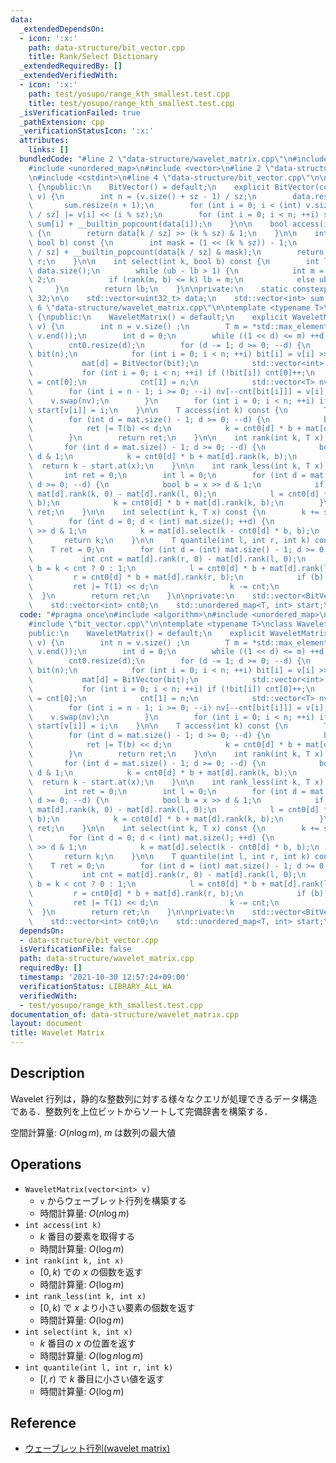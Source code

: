 ```yaml
---
data:
  _extendedDependsOn:
  - icon: ':x:'
    path: data-structure/bit_vector.cpp
    title: Rank/Select Dictionary
  _extendedRequiredBy: []
  _extendedVerifiedWith:
  - icon: ':x:'
    path: test/yosupo/range_kth_smallest.test.cpp
    title: test/yosupo/range_kth_smallest.test.cpp
  _isVerificationFailed: true
  _pathExtension: cpp
  _verificationStatusIcon: ':x:'
  attributes:
    links: []
  bundledCode: "#line 2 \"data-structure/wavelet_matrix.cpp\"\n#include <algorithm>\n\
    #include <unordered_map>\n#include <vector>\n#line 2 \"data-structure/bit_vector.cpp\"\
    \n#include <cstdint>\n#line 4 \"data-structure/bit_vector.cpp\"\n\nclass BitVector\
    \ {\npublic:\n    BitVector() = default;\n    explicit BitVector(const std::vector<bool>&\
    \ v) {\n        int n = (v.size() + sz - 1) / sz;\n        data.resize(n);\n \
    \       sum.resize(n + 1);\n        for (int i = 0; i < (int) v.size(); ++i) data[i\
    \ / sz] |= v[i] << (i % sz);\n        for (int i = 0; i < n; ++i) sum[i + 1] =\
    \ sum[i] + __builtin_popcount(data[i]);\n    }\n\n    bool access(int k) const\
    \ {\n        return data[k / sz] >> (k % sz) & 1;\n    }\n\n    int rank(int k,\
    \ bool b) const {\n        int mask = (1 << (k % sz)) - 1;\n        int r = sum[k\
    \ / sz] + __builtin_popcount(data[k / sz] & mask);\n        return b ? r : k -\
    \ r;\n    }\n\n    int select(int k, bool b) const {\n        int lb = 0, ub =\
    \ data.size();\n        while (ub - lb > 1) {\n            int m = (lb + ub) /\
    \ 2;\n            if (rank(m, b) <= k) lb = m;\n            else ub = m;\n   \
    \     }\n        return lb;\n    }\n\nprivate:\n    static constexpr int sz =\
    \ 32;\n\n    std::vector<uint32_t> data;\n    std::vector<int> sum;\n};\n#line\
    \ 6 \"data-structure/wavelet_matrix.cpp\"\n\ntemplate <typename T>\nclass WaveletMatrix\
    \ {\npublic:\n    WaveletMatrix() = default;\n    explicit WaveletMatrix(std::vector<T>\
    \ v) {\n        int n = v.size() ;\n        T m = *std::max_element(v.begin(),\
    \ v.end());\n        int d = 0;\n        while ((1 << d) <= m) ++d;\n        mat.resize(d);\n\
    \        cnt0.resize(d);\n        for (d -= 1; d >= 0; --d) {\n            std::vector<bool>\
    \ bit(n);\n            for (int i = 0; i < n; ++i) bit[i] = v[i] >> d & 1;\n \
    \           mat[d] = BitVector(bit);\n            std::vector<int> cnt(2);\n \
    \           for (int i = 0; i < n; ++i) if (!bit[i]) cnt[0]++;\n            cnt0[d]\
    \ = cnt[0];\n            cnt[1] = n;\n            std::vector<T> nv(n);\n    \
    \        for (int i = n - 1; i >= 0; --i) nv[--cnt[bit[i]]] = v[i];\n        \
    \    v.swap(nv);\n        }\n        for (int i = 0; i < n; ++i) if (!start.count(v[i]))\
    \ start[v[i]] = i;\n    }\n\n    T access(int k) const {\n        T ret = 0;\n\
    \        for (int d = mat.size() - 1; d >= 0; --d) {\n            bool b = mat[d].access(k);\n\
    \            ret |= T(b) << d;\n            k = cnt0[d] * b + mat[d].rank(k, b);\n\
    \        }\n        return ret;\n    }\n\n    int rank(int k, T x) const {\n \
    \       for (int d = mat.size() - 1; d >= 0; --d) {\n            bool b = x >>\
    \ d & 1;\n            k = cnt0[d] * b + mat[d].rank(k, b);\n        }\n      \
    \  return k - start.at(x);\n    }\n\n    int rank_less(int k, T x) const {\n \
    \       int ret = 0;\n        int l = 0;\n        for (int d = mat.size() - 1;\
    \ d >= 0; --d) {\n            bool b = x >> d & 1;\n            if (b) ret +=\
    \ mat[d].rank(k, 0) - mat[d].rank(l, 0);\n            l = cnt0[d] * b + mat[d].rank(l,\
    \ b);\n            k = cnt0[d] * b + mat[d].rank(k, b);\n        }\n        return\
    \ ret;\n    }\n\n    int select(int k, T x) const {\n        k += start.at(x);\n\
    \        for (int d = 0; d < (int) mat.size(); ++d) {\n            bool b = x\
    \ >> d & 1;\n            k = mat[d].select(k - cnt0[d] * b, b);\n        }\n \
    \       return k;\n    }\n\n    T quantile(int l, int r, int k) const {\n    \
    \    T ret = 0;\n        for (int d = (int) mat.size() - 1; d >= 0; --d) {\n \
    \           int cnt = mat[d].rank(r, 0) - mat[d].rank(l, 0);\n            bool\
    \ b = k < cnt ? 0 : 1;\n            l = cnt0[d] * b + mat[d].rank(l, b);\n   \
    \         r = cnt0[d] * b + mat[d].rank(r, b);\n            if (b) {\n       \
    \         ret |= T(1) << d;\n                k -= cnt;\n            }\n      \
    \  }\n        return ret;\n    }\n\nprivate:\n    std::vector<BitVector> mat;\n\
    \    std::vector<int> cnt0;\n    std::unordered_map<T, int> start;\n};\n"
  code: "#pragma once\n#include <algorithm>\n#include <unordered_map>\n#include <vector>\n\
    #include \"bit_vector.cpp\"\n\ntemplate <typename T>\nclass WaveletMatrix {\n\
    public:\n    WaveletMatrix() = default;\n    explicit WaveletMatrix(std::vector<T>\
    \ v) {\n        int n = v.size() ;\n        T m = *std::max_element(v.begin(),\
    \ v.end());\n        int d = 0;\n        while ((1 << d) <= m) ++d;\n        mat.resize(d);\n\
    \        cnt0.resize(d);\n        for (d -= 1; d >= 0; --d) {\n            std::vector<bool>\
    \ bit(n);\n            for (int i = 0; i < n; ++i) bit[i] = v[i] >> d & 1;\n \
    \           mat[d] = BitVector(bit);\n            std::vector<int> cnt(2);\n \
    \           for (int i = 0; i < n; ++i) if (!bit[i]) cnt[0]++;\n            cnt0[d]\
    \ = cnt[0];\n            cnt[1] = n;\n            std::vector<T> nv(n);\n    \
    \        for (int i = n - 1; i >= 0; --i) nv[--cnt[bit[i]]] = v[i];\n        \
    \    v.swap(nv);\n        }\n        for (int i = 0; i < n; ++i) if (!start.count(v[i]))\
    \ start[v[i]] = i;\n    }\n\n    T access(int k) const {\n        T ret = 0;\n\
    \        for (int d = mat.size() - 1; d >= 0; --d) {\n            bool b = mat[d].access(k);\n\
    \            ret |= T(b) << d;\n            k = cnt0[d] * b + mat[d].rank(k, b);\n\
    \        }\n        return ret;\n    }\n\n    int rank(int k, T x) const {\n \
    \       for (int d = mat.size() - 1; d >= 0; --d) {\n            bool b = x >>\
    \ d & 1;\n            k = cnt0[d] * b + mat[d].rank(k, b);\n        }\n      \
    \  return k - start.at(x);\n    }\n\n    int rank_less(int k, T x) const {\n \
    \       int ret = 0;\n        int l = 0;\n        for (int d = mat.size() - 1;\
    \ d >= 0; --d) {\n            bool b = x >> d & 1;\n            if (b) ret +=\
    \ mat[d].rank(k, 0) - mat[d].rank(l, 0);\n            l = cnt0[d] * b + mat[d].rank(l,\
    \ b);\n            k = cnt0[d] * b + mat[d].rank(k, b);\n        }\n        return\
    \ ret;\n    }\n\n    int select(int k, T x) const {\n        k += start.at(x);\n\
    \        for (int d = 0; d < (int) mat.size(); ++d) {\n            bool b = x\
    \ >> d & 1;\n            k = mat[d].select(k - cnt0[d] * b, b);\n        }\n \
    \       return k;\n    }\n\n    T quantile(int l, int r, int k) const {\n    \
    \    T ret = 0;\n        for (int d = (int) mat.size() - 1; d >= 0; --d) {\n \
    \           int cnt = mat[d].rank(r, 0) - mat[d].rank(l, 0);\n            bool\
    \ b = k < cnt ? 0 : 1;\n            l = cnt0[d] * b + mat[d].rank(l, b);\n   \
    \         r = cnt0[d] * b + mat[d].rank(r, b);\n            if (b) {\n       \
    \         ret |= T(1) << d;\n                k -= cnt;\n            }\n      \
    \  }\n        return ret;\n    }\n\nprivate:\n    std::vector<BitVector> mat;\n\
    \    std::vector<int> cnt0;\n    std::unordered_map<T, int> start;\n};"
  dependsOn:
  - data-structure/bit_vector.cpp
  isVerificationFile: false
  path: data-structure/wavelet_matrix.cpp
  requiredBy: []
  timestamp: '2021-10-30 12:57:24+09:00'
  verificationStatus: LIBRARY_ALL_WA
  verifiedWith:
  - test/yosupo/range_kth_smallest.test.cpp
documentation_of: data-structure/wavelet_matrix.cpp
layout: document
title: Wavelet Matrix
---
```


## Description

Wavelet 行列は，静的な整数列に対する様々なクエリが処理できるデータ構造である．整数列を上位ビットからソートして完備辞書を構築する．

空間計算量: $O(n \log m)$, $m$ は数列の最大値

## Operations

- `WaveletMatrix(vector<int> v)`
    - `v` からウェーブレット行列を構築する
    - 時間計算量: $O(n \log m)$
- `int access(int k)`
    - $k$ 番目の要素を取得する
    - 時間計算量: $O(\log m)$
- `int rank(int k, int x)`
    - $[0, k)$ での $x$ の個数を返す
    - 時間計算量: $O(\log m)$
- `int rank_less(int k, int x)`
    - $[0, k)$ で $x$ より小さい要素の個数を返す
    - 時間計算量: $O(\log m)$
- `int select(int k, int x)`
    - $k$ 番目の $x$ の位置を返す
    - 時間計算量: $O(\log n \log m)$
- `int quantile(int l, int r, int k)`
    - $[l, r)$ で $k$ 番目に小さい値を返す
    - 時間計算量: $O(\log m)$

## Reference

- [ウェーブレット行列(wavelet matrix)](https://miti-7.hatenablog.com/entry/2018/04/28/152259)